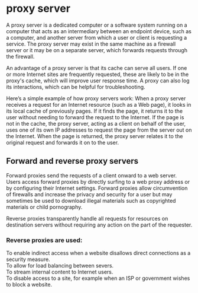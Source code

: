 # proxy server

A proxy server is a dedicated computer or a software system running on a computer that acts as an intermediary between an endpoint device, such as a computer, and another server from which a user or client is requesting a service. The proxy server may exist in the same machine as a firewall server or it may be on a separate server, which forwards requests through the firewall.

An advantage of a proxy server is that its cache can serve all users. If one or more Internet sites are frequently requested, these are likely to be in the proxy's cache, which will improve user response time. A proxy can also log its interactions, which can be helpful for troubleshooting. 

Here’s a simple example of how proxy servers work:
When a proxy server receives a request for an Internet resource (such as a Web page), it looks in its local cache of previously pages. If it finds the page, it returns it to the user without needing to forward the request to the Internet. If the page is not in the cache, the proxy server, acting as a client on behalf of the user, uses one of its own IP addresses to request the page from the server out on the Internet. When the page is returned, the proxy server relates it to the original request and forwards it on to the user.


## Forward and reverse proxy servers   

Forward proxies send the requests of a client onward to a web server. Users access forward proxies by directly surfing to a web proxy address or by configuring their Internet settings. Forward proxies allow circumvention of firewalls and increase the privacy and security for a user but may sometimes be used to download illegal materials such as copyrighted materials or child pornography.

Reverse proxies transparently handle all requests for resources on destination servers without requiring any action on the part of the requester.


### Reverse proxies are used:   
To enable indirect access when a website disallows direct connections as a security measure.    
To allow for load balancing between severs.    
To stream internal content to Internet users.    
To disable access to a site, for example when an ISP or government wishes to block a website.    

